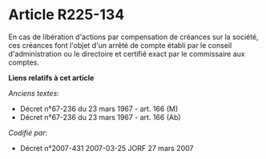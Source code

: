 # Article R225-134

En cas de libération d'actions par compensation de créances sur la société, ces créances font l'objet d'un arrêté de compte
établi par le conseil d'administration ou le directoire et certifié exact par le commissaire aux comptes.

**Liens relatifs à cet article**

_Anciens textes_:

  - Décret n°67-236 du 23 mars 1967 - art. 166 (M)
  - Décret n°67-236 du 23 mars 1967 - art. 166 (Ab)

_Codifié par_:

  - Décret n°2007-431 2007-03-25 JORF 27 mars 2007
